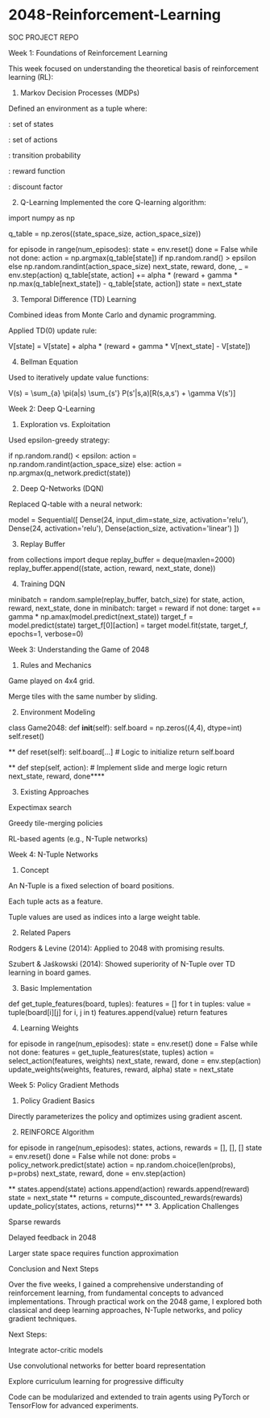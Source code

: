 # 2048-Reinforcement-Learning
SOC PROJECT REPO

Week 1: Foundations of Reinforcement Learning

This week focused on understanding the theoretical basis of reinforcement learning (RL):

1. Markov Decision Processes (MDPs)

Defined an environment as a tuple  where:

: set of states

: set of actions

: transition probability

: reward function

: discount factor

2. Q-Learning
Implemented the core Q-learning algorithm:

import numpy as np

q_table = np.zeros((state_space_size, action_space_size))

for episode in range(num_episodes):
    state = env.reset()
    done = False
    while not done:
        action = np.argmax(q_table[state]) if np.random.rand() > epsilon else np.random.randint(action_space_size)
        next_state, reward, done, _ = env.step(action)
        q_table[state, action] += alpha * (reward + gamma * np.max(q_table[next_state]) - q_table[state, action])
        state = next_state

3. Temporal Difference (TD) Learning

Combined ideas from Monte Carlo and dynamic programming.

Applied TD(0) update rule:

V[state] = V[state] + alpha * (reward + gamma * V[next_state] - V[state])

4. Bellman Equation

Used to iteratively update value functions:

V(s) = \sum_{a} \pi(a|s) \sum_{s'} P(s'|s,a)[R(s,a,s') + \gamma V(s')]

Week 2: Deep Q-Learning

1. Exploration vs. Exploitation

Used epsilon-greedy strategy:

if np.random.rand() < epsilon:
    action = np.random.randint(action_space_size)
else:
    action = np.argmax(q_network.predict(state))

2. Deep Q-Networks (DQN)

Replaced Q-table with a neural network:

model = Sequential([
    Dense(24, input_dim=state_size, activation='relu'),
    Dense(24, activation='relu'),
    Dense(action_size, activation='linear')
])

3. Replay Buffer

from collections import deque
replay_buffer = deque(maxlen=2000)
replay_buffer.append((state, action, reward, next_state, done))

4. Training DQN

minibatch = random.sample(replay_buffer, batch_size)
for state, action, reward, next_state, done in minibatch:
    target = reward
    if not done:
        target += gamma * np.amax(model.predict(next_state))
    target_f = model.predict(state)
    target_f[0][action] = target
    model.fit(state, target_f, epochs=1, verbose=0)

Week 3: Understanding the Game of 2048

1. Rules and Mechanics

Game played on 4x4 grid.

Merge tiles with the same number by sliding.

2. Environment Modeling

class Game2048:
    def __init__(self):
        self.board = np.zeros((4,4), dtype=int)
        self.reset()

  **  def reset(self):
        self.board[...]  # Logic to initialize
        return self.board

**    def step(self, action):
        # Implement slide and merge logic
        return next_state, reward, done****

3. Existing Approaches

Expectimax search

Greedy tile-merging policies

RL-based agents (e.g., N-Tuple networks)

Week 4: N-Tuple Networks

1. Concept

An N-Tuple is a fixed selection of board positions.

Each tuple acts as a feature.

Tuple values are used as indices into a large weight table.

2. Related Papers

Rodgers & Levine (2014): Applied to 2048 with promising results.

Szubert & Jaśkowski (2014): Showed superiority of N-Tuple over TD learning in board games.

3. Basic Implementation

def get_tuple_features(board, tuples):
    features = []
    for t in tuples:
        value = tuple(board[i][j] for i, j in t)
        features.append(value)
    return features

4. Learning Weights

for episode in range(num_episodes):
    state = env.reset()
    done = False
    while not done:
        features = get_tuple_features(state, tuples)
        action = select_action(features, weights)
        next_state, reward, done = env.step(action)
        update_weights(weights, features, reward, alpha)
        state = next_state

Week 5: Policy Gradient Methods

1. Policy Gradient Basics

Directly parameterizes the policy  and optimizes using gradient ascent.

2. REINFORCE Algorithm

for episode in range(num_episodes):
    states, actions, rewards = [], [], []
    state = env.reset()
    done = False
    while not done:
        probs = policy_network.predict(state)
        action = np.random.choice(len(probs), p=probs)
        next_state, reward, done = env.step(action)

**        states.append(state)
        actions.append(action)
        rewards.append(reward)
        state = next_state
**
    returns = compute_discounted_rewards(rewards)
    update_policy(states, actions, returns)**
**
3. Application Challenges

Sparse rewards

Delayed feedback in 2048

Larger state space requires function approximation

Conclusion and Next Steps

Over the five weeks, I gained a comprehensive understanding of reinforcement learning, from fundamental concepts to advanced implementations. Through practical work on the 2048 game, I explored both classical and deep learning approaches, N-Tuple networks, and policy gradient techniques.

Next Steps:

Integrate actor-critic models

Use convolutional networks for better board representation

Explore curriculum learning for progressive difficulty

Code can be modularized and extended to train agents using PyTorch or TensorFlow for advanced experiments.


